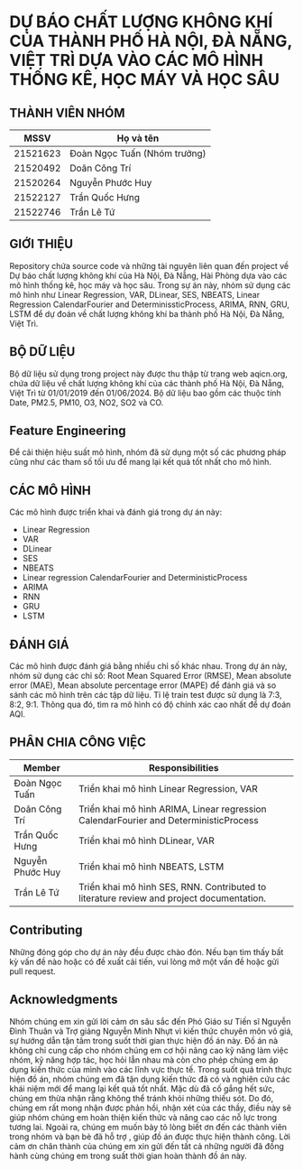 
# DỰ BÁO CHẤT LƯỢNG KHÔNG KHÍ CỦA THÀNH PHỐ HÀ NỘI, ĐÀ NẴNG, VIỆT TRÌ DỰA VÀO CÁC MÔ HÌNH THỐNG KÊ, HỌC MÁY VÀ HỌC SÂU
## THÀNH VIÊN NHÓM
| MSSV | Họ và tên |
| --- | --- |
| 21521623 | Đoàn Ngọc Tuấn (Nhóm trưởng) |
| 21520492 | Doãn Công Trí |
| 21520264 | Nguyễn Phước Huy|
| 21522127 | Trần Quốc Hưng |
| 21522746 | Trần Lê Tứ|

## GIỚI THIỆU
Repository chứa source code và những tài nguyên liên quan đến project về Dự báo chất lượng không khí của Hà Nội, Đà Nẵng, Hài Phòng dựa vào các mô hình thống kê, học máy và học sâu. Trong sự án này, nhóm sử dụng các mô hình như Linear Regression, VAR, DLinear, SES, NBEATS, Linear Regression CalendarFourier and DeterminissticProcess, ARIMA, RNN, GRU, LSTM để dự đoán về chất lượng không khí ba thành phố Hà Nội, Đà Nẵng, Việt Trì.

## BỘ DỮ LIỆU
Bộ dữ liệu sử dụng trong project này được thu thập từ trang web aqicn.org, chứa dữ liệu về chất lượng không khí của các thành phố Hà Nội, Đà Nẵng, Việt Trì từ 01/01/2019 đến 01/06/2024. Bộ dữ liệu bao gồm các thuộc tính Date, PM2.5, PM10, O3, NO2, SO2 và CO.

## Feature Engineering
Để cải thiện hiệu suất mô hình, nhóm đã sử dụng một số các phương pháp cũng như các tham số tối ưu để mang lại kết quả tốt nhất cho mô hình.


## CÁC MÔ HÌNH
Các mô hình được triển khai và đánh giá trong dự án này: 

- Linear Regression
- VAR
- DLinear
- SES
- NBEATS
- Linear regression CalendarFourier and DeterministicProcess
- ARIMA
- RNN
- GRU
- LSTM

## ĐÁNH GIÁ
Các mô hình được đánh giá bằng nhiều chỉ số khác nhau. Trong dự án này, nhóm sử dụng các chỉ số: Root Mean Squared Error (RMSE), Mean absolute error (MAE), Mean absolute percentage error (MAPE) để đánh giá và so sánh các mô hình trên các tập dữ liệu. Tỉ lệ train test được sử dụng là 7:3, 8:2, 9:1. Thông qua đó, tìm ra mô hình có độ chính xác cao nhất để dự đoán AQI.

## PHÂN CHIA CÔNG VIỆC
| Member | Responsibilities |
| --- | --- |
| Đoàn Ngọc Tuấn | Triển khai mô hình Linear Regression, VAR|
| Doãn Công Trí | Triển khai mô hình ARIMA, Linear regression CalendarFourier and DeterministicProcess|
| Trần Quốc Hưng | Triển khai mô hình DLinear, VAR|
| Nguyễn Phước Huy | Triển khai mô hình NBEATS, LSTM|
| Trần Lê Tứ | Triển khai mô hình SES, RNN. Contributed to literature review and project documentation.|


## Contributing
Những đóng góp cho dự án này đều được chào đón. Nếu bạn tìm thấy bất kỳ vấn đề nào hoặc có đề xuất cải tiến, vui lòng mở một vấn đề hoặc gửi pull request.

## Acknowledgments
Nhóm chúng em xin gửi lời cảm ơn sâu sắc đến Phó Giáo sư Tiến sĩ Nguyễn Đình Thuân và Trợ giảng Nguyễn Minh Nhựt vì kiến thức chuyên môn vô giá, sự hướng dẫn tận tâm trong suốt thời gian thực hiện đồ án này. Đồ án nà không chỉ cung cấp cho nhóm chúng em cơ hội nâng cao kỹ năng làm việc nhóm, kỹ năng hợp tác, học hỏi lẫn nhau mà còn cho phép chúng em áp dụng kiến thức của mình vào các lĩnh vực thực tế.
Trong suốt quá trình thực hiện đồ án, nhóm chúng em đã tận dụng kiến thức đã có và nghiên cứu các khái niệm mới để mang lại kết quả tốt nhất. Mặc dù đã cố gắng hết sức, chúng em thừa nhận rằng không thể tránh khỏi những thiếu sót. Do đó, chúng em rất mong nhận được phản hồi, nhận xét của các thầy, điều này sẽ giúp nhóm chúng em hoàn thiện kiến thức và nâng cao các nỗ lực trong tương lai.
Ngoài ra, chúng em muốn bày tỏ lòng biết ơn đến các thành viên trong nhóm và bạn bè đã hỗ trợ , giúp đồ án được thực hiện thành công. Lời cảm ơn chân thành của chúng em xin gửi đến tất cả những người đã đồng hành cùng chúng em trong suất thời gian hoàn thành đồ án này.
